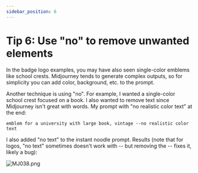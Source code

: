 ```yaml
---
sidebar_position: 6
---
```


# Tip 6: Use "no" to remove unwanted elements

In the badge logo examples, you may have also seen single-color emblems like school crests. Midjourney tends to generate complex outputs, so for simplicity you can add color, background, etc. to the prompt.

Another technique is using "no". For example, I wanted a single-color school crest focused on a book. I also wanted to remove text since Midjourney isn't great with words. My prompt with "no realistic color text" at the end:

```other
emblem for a university with large book, vintage --no realistic color text
```

I also added "no text" to the instant noodle prompt. Results (note that for logos, "no text" sometimes doesn't work with -- but removing the -- fixes it, likely a bug):

![MJ038.png](https://res.craft.do/user/full/d845172f-becd-4255-bf79-d722098b2d83/doc/15EA26B6-9B49-4076-B8D8-DFE53ABD52C8/3BBFDC1C-3C18-4C91-8D74-FC2904B7665F_2/XYuI28qn00QDz7HxOwmHoRkRRZQRrC1jwNtRytEmvssz/MJ038.png)
